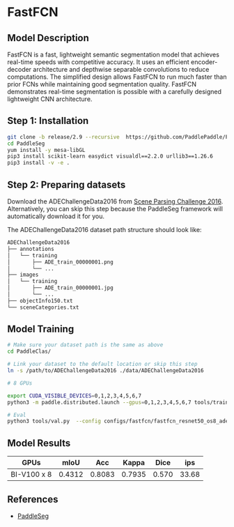 # FastFCN

## Model Description

FastFCN is a fast, lightweight semantic segmentation model that achieves real-time speeds with competitive accuracy. It
uses an efficient encoder-decoder architecture and depthwise separable convolutions to reduce computations. The
simplified design allows FastFCN to run much faster than prior FCNs while maintaining good segmentation quality. FastFCN
demonstrates real-time segmentation is possible with a carefully designed lightweight CNN architecture.

## Step 1: Installation

```bash
git clone -b release/2.9 --recursive  https://github.com/PaddlePaddle/PaddleSeg.git
cd PaddleSeg
yum install -y mesa-libGL
pip3 install scikit-learn easydict visualdl==2.2.0 urllib3==1.26.6
pip3 install -v -e .
```

## Step 2: Preparing datasets

Download the ADEChallengeData2016 from [Scene Parsing Challenge 2016](http://sceneparsing.csail.mit.edu/index_challenge.html). Alternatively, you can skip this step because the PaddleSeg framework will automatically download it for you.

The ADEChallengeData2016 dataset path structure should look like:

```bash
ADEChallengeData2016
├── annotations
│   └── training
│       ├── ADE_train_00000001.png
│       └── ...
├── images
│   └── training
│       ├── ADE_train_00000001.jpg
│       └── ...
├── objectInfo150.txt
└── sceneCategories.txt
```

## Model Training

```bash
# Make sure your dataset path is the same as above
cd PaddleClas/

# Link your dataset to the default location or skip this step
ln -s /path/to/ADEChallengeData2016 ./data/ADEChallengeData2016

# 8 GPUs

export CUDA_VISIBLE_DEVICES=0,1,2,3,4,5,6,7
python3 -m paddle.distributed.launch --gpus=0,1,2,3,4,5,6,7 tools/train.py --config configs/fastfcn/fastfcn_resnet50_os8_ade20k_480x480_120k.yml

# Eval
python3 tools/val.py  --config configs/fastfcn/fastfcn_resnet50_os8_ade20k_480x480_120k.yml --model_path output/path/to/model.pdparams
```

## Model Results

| GPUs        | mIoU        | Acc         |Kappa         | Dice         | ips         |
|:-----------:|:-----------:|:-----------:|:------------:|:------------:|:-----------:|
| BI-V100 x 8 |0.4312       | 0.8083      | 0.7935       | 0.570        | 33.68       |

## References

- [PaddleSeg](https://github.com/PaddlePaddle/PaddleSeg)
